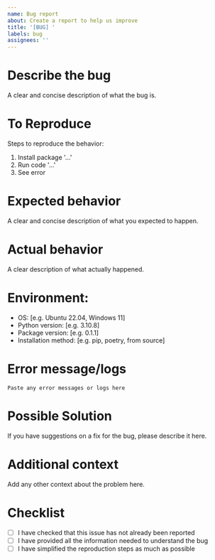 ```yaml
---
name: Bug report
about: Create a report to help us improve
title: '[BUG] '
labels: bug
assignees: ''
---
```


# Describe the bug

A clear and concise description of what the bug is.

# To Reproduce

Steps to reproduce the behavior:

1. Install package '...'
2. Run code '...'
3. See error

# Expected behavior

A clear and concise description of what you expected to happen.

# Actual behavior

A clear description of what actually happened.

# Environment:

- OS: [e.g. Ubuntu 22.04, Windows 11]
- Python version: [e.g. 3.10.8]
- Package version: [e.g. 0.1.1]
- Installation method: [e.g. pip, poetry, from source]

# Error message/logs

```
Paste any error messages or logs here
```

# Possible Solution

If you have suggestions on a fix for the bug, please describe it here.

# Additional context

Add any other context about the problem here.

# Checklist

- [ ] I have checked that this issue has not already been reported
- [ ] I have provided all the information needed to understand the bug
- [ ] I have simplified the reproduction steps as much as possible
